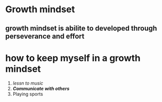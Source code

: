# Growth mindset
## growth mindset is abilite to developed through perseverance and effort
# **how to keep myself in a growth mindset**
1. _lessn to music_
2. ***Communicate with others***
3. Playing sports
